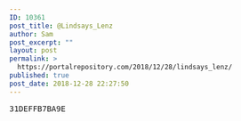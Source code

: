 ```yaml
---
ID: 10361
post_title: @Lindsays_Lenz
author: Sam
post_excerpt: ""
layout: post
permalink: >
  https://portalrepository.com/2018/12/28/lindsays_lenz/
published: true
post_date: 2018-12-28 22:27:50
---
```

<pre>31DEFFB7BA9E</pre>